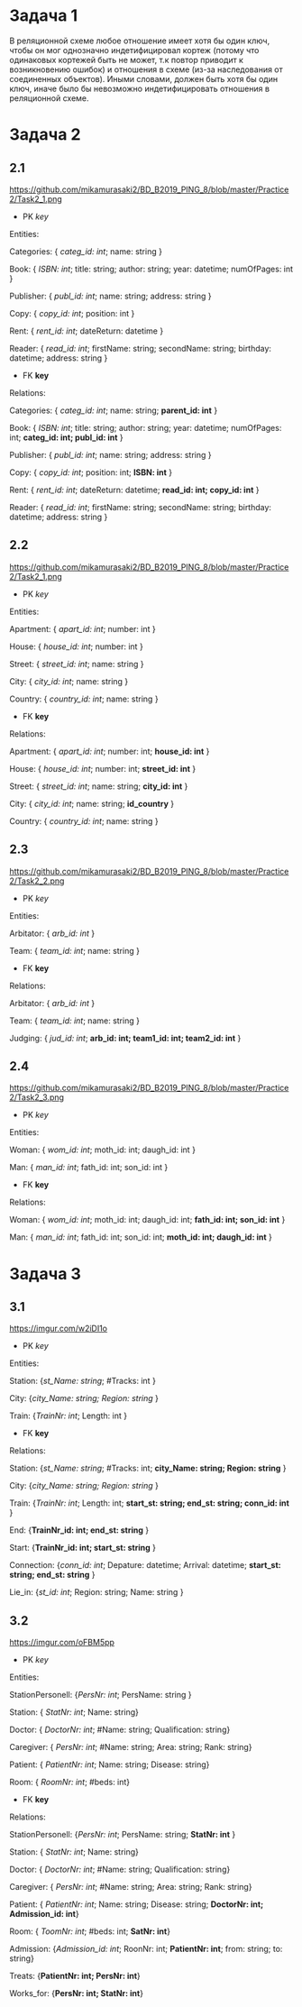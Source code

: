 # Задача 1

В реляционной схеме любое отношение имеет хотя бы один ключ, чтобы он мог однозначно индетифицировал кортеж (потому что одинаковых кортежей быть не может, т.к повтор приводит к возникновению ошибок) и отношения в схеме (из-за наследования от соединенных объектов). Иными словами, должен быть хотя бы один ключ, иначе было бы невозможно индетифицировать отношения в реляционной схеме.

# Задача 2

## 2.1

https://github.com/mikamurasaki2/BD_B2019_PING_8/blob/master/Practice2/Task2_1.png

* PK *key*

Entities:

Categories: { *categ_id: int*; name: string }

Book: { *ISBN: int*; title: string; author: string; year: datetime; numOfPages: int }

Publisher: { *publ_id: int*; name: string; address: string }

Copy: { *copy_id: int*; position: int }

Rent: { *rent_id: int*; dateReturn: datetime }

Reader: { *read_id: int*; firstName: string; secondName: string; birthday: datetime; address: string }


* FK **key**

Relations:

Categories: { *categ_id: int*; name: string; **parent_id: int** }

Book: { *ISBN: int*; title: string; author: string; year: datetime; numOfPages: int; **categ_id: int; publ_id: int** }

Publisher: { *publ_id: int*; name: string; address: string }

Copy: { *copy_id: int*; position: int; **ISBN: int** }

Rent: { *rent_id: int*; dateReturn: datetime; **read_id: int; copy_id: int** }

Reader: { *read_id: int*; firstName: string; secondName: string; birthday: datetime; address: string }

## 2.2

https://github.com/mikamurasaki2/BD_B2019_PING_8/blob/master/Practice2/Task2_1.png


* PK *key*

Entities:

Apartment: { *apart_id: int*; number: int }

House: { *house_id: int*; number: int }

Street: { *street_id: int*; name: string }

City: { *city_id: int*; name: string }

Country: { *country_id: int*; name: string }


* FK **key**

Relations:

Apartment: { *apart_id: int*; number: int; **house_id: int** }

House: { *house_id: int*; number: int; **street_id: int** }

Street: { *street_id: int*; name: string; **city_id: int** }

City: { *city_id: int*; name: string; **id_country** }

Country: { *country_id: int*; name: string }

## 2.3

https://github.com/mikamurasaki2/BD_B2019_PING_8/blob/master/Practice2/Task2_2.png


* PK *key*

Entities:

Arbitator: { *arb_id: int* }

Team: { *team_id: int*; name: string }


* FK **key**

Relations:

Arbitator: { *arb_id: int* }

Team: { *team_id: int*; name: string }

Judging: { *jud_id: int*; **arb_id: int; team1_id: int; team2_id: int** }

## 2.4

https://github.com/mikamurasaki2/BD_B2019_PING_8/blob/master/Practice2/Task2_3.png

* PK *key*

Entities:

Woman: { *wom_id: int*; moth_id: int; daugh_id: int }

Man: { *man_id: int*; fath_id: int; son_id: int }


* FK **key**

Relations:

Woman: { *wom_id: int*; moth_id: int; daugh_id: int;  **fath_id: int; son_id: int** }

Man: { *man_id: int*; fath_id: int; son_id: int; **moth_id: int; daugh_id: int** }

# Задача 3

## 3.1

https://imgur.com/w2iDI1o

* PK *key*

Entities:

Station: {*st_Name: string*; #Tracks: int }

City: {*city_Name: string; Region: string* }

Train: {*TrainNr: int*; Length: int }


* FK **key**

Relations:

Station: {*st_Name: string*; #Tracks: int; **city_Name: string; Region: string** }

City: {*city_Name: string; Region: string* }

Train: {*TrainNr: int*; Length: int; **start_st: string; end_st: string; conn_id: int** }

End: {**TrainNr_id: int; end_st: string** }

Start: {**TrainNr_id: int; start_st: string** }

Connection: {*conn_id: int*; Depature: datetime; Arrival: datetime; **start_st: string; end_st: string** }

Lie_in: {*st_id: int*; Region: string; Name: string }

## 3.2

https://imgur.com/oFBM5pp

* PK *key*

Entities:

StationPersonell: {*PersNr: int*; PersName: string }

Station: { *StatNr: int*; Name: string}

Doctor: { *DoctorNr: int*; #Name: string; Qualification: string}

Caregiver: { *PersNr: int*; #Name: string; Area: string; Rank: string}

Patient: { *PatientNr: int*; Name: string; Disease: string}

Room: { *RoomNr: int*; #beds: int}



* FK **key**

Relations:

StationPersonell: {*PersNr: int*; PersName: string; **StatNr: int** }

Station: { *StatNr: int*; Name: string}

Doctor: { *DoctorNr: int*; #Name: string; Qualification: string}

Caregiver: { *PersNr: int*; #Name: string; Area: string; Rank: string}

Patient: { *PatientNr: int*; Name: string; Disease: string; **DoctorNr: int; Admission_id: int**}

Room: { *ToomNr: int*; #beds: int; **SatNr: int**}

Admission: {*Admission_id: int*; RoonNr: int;  **PatientNr: int**; from: string; to: string}

Treats: {**PatientNr: int; PersNr: int**}

Works_for: {**PersNr: int; StatNr: int**}
